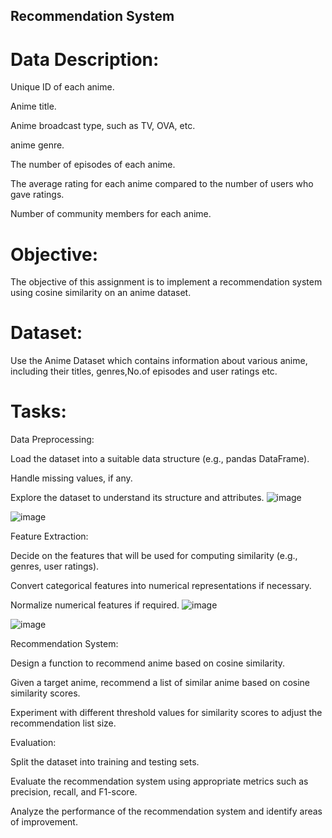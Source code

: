 ## Recommendation System

# Data Description:

Unique ID of each anime.

Anime title.

Anime broadcast type, such as TV, OVA, etc.

anime genre.

The number of episodes of each anime.

The average rating for each anime compared to the number of users who gave ratings.

Number of community members for each anime.

# Objective:

The objective of this assignment is to implement a recommendation system using cosine similarity on an anime dataset. 

# Dataset:

Use the Anime Dataset which contains information about various anime, including their titles, genres,No.of episodes and user ratings etc.

# Tasks:

Data Preprocessing:

Load the dataset into a suitable data structure (e.g., pandas DataFrame).

Handle missing values, if any.

Explore the dataset to understand its structure and attributes.
![image](https://github.com/user-attachments/assets/106c347e-609c-49a7-8891-28be16ceddc8)


![image](https://github.com/user-attachments/assets/c011a26b-849b-40a5-b19c-2986b291c887)


Feature Extraction:

Decide on the features that will be used for computing similarity (e.g., genres, user ratings).

Convert categorical features into numerical representations if necessary.

Normalize numerical features if required.
![image](https://github.com/user-attachments/assets/2927e2a6-4cf4-47c6-8eeb-6da5a1fa0577)

![image](https://github.com/user-attachments/assets/f25fcab4-079e-4450-a41f-77efed4e1322)


Recommendation System:

Design a function to recommend anime based on cosine similarity.

Given a target anime, recommend a list of similar anime based on cosine similarity scores.

Experiment with different threshold values for similarity scores to adjust the recommendation list size.


Evaluation:

Split the dataset into training and testing sets.

Evaluate the recommendation system using appropriate metrics such as precision, recall, and F1-score.


Analyze the performance of the recommendation system and identify areas of improvement.

